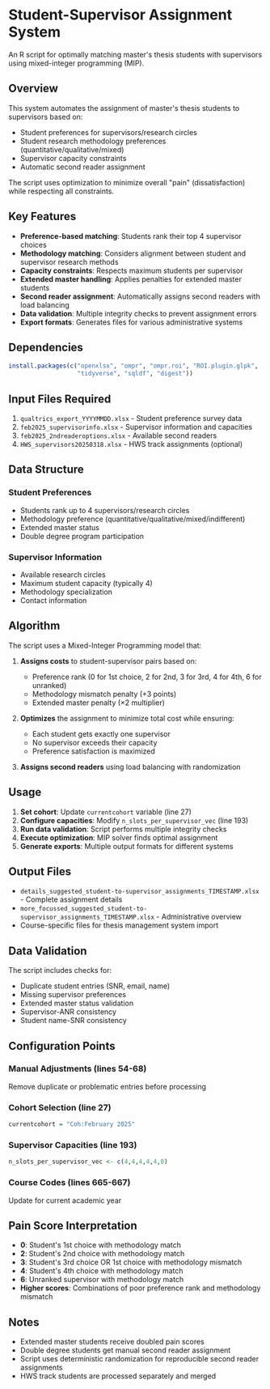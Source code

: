 # Student-Supervisor Assignment System

An R script for optimally matching master's thesis students with supervisors using mixed-integer programming (MIP).

## Overview

This system automates the assignment of master's thesis students to supervisors based on:
- Student preferences for supervisors/research circles
- Student research methodology preferences (quantitative/qualitative/mixed)
- Supervisor capacity constraints
- Automatic second reader assignment

The script uses optimization to minimize overall "pain" (dissatisfaction) while respecting all constraints.

## Key Features

- **Preference-based matching**: Students rank their top 4 supervisor choices
- **Methodology matching**: Considers alignment between student and supervisor research methods
- **Capacity constraints**: Respects maximum students per supervisor
- **Extended master handling**: Applies penalties for extended master students
- **Second reader assignment**: Automatically assigns second readers with load balancing
- **Data validation**: Multiple integrity checks to prevent assignment errors
- **Export formats**: Generates files for various administrative systems

## Dependencies

```r
install.packages(c("openxlsx", "ompr", "ompr.roi", "ROI.plugin.glpk", 
                   "tidyverse", "sqldf", "digest"))
```

## Input Files Required

1. `qualtrics_export_YYYYMMDD.xlsx` - Student preference survey data
2. `feb2025_supervisorinfo.xlsx` - Supervisor information and capacities
3. `feb2025_2ndreaderoptions.xlsx` - Available second readers
4. `HWS_supervisors20250318.xlsx` - HWS track assignments (optional)

## Data Structure

### Student Preferences
- Students rank up to 4 supervisors/research circles
- Methodology preference (quantitative/qualitative/mixed/indifferent)
- Extended master status
- Double degree program participation

### Supervisor Information
- Available research circles
- Maximum student capacity (typically 4)
- Methodology specialization
- Contact information

## Algorithm

The script uses a Mixed-Integer Programming model that:

1. **Assigns costs** to student-supervisor pairs based on:
   - Preference rank (0 for 1st choice, 2 for 2nd, 3 for 3rd, 4 for 4th, 6 for unranked)
   - Methodology mismatch penalty (+3 points)
   - Extended master penalty (×2 multiplier)

2. **Optimizes** the assignment to minimize total cost while ensuring:
   - Each student gets exactly one supervisor
   - No supervisor exceeds their capacity
   - Preference satisfaction is maximized

3. **Assigns second readers** using load balancing with randomization

## Usage

1. **Set cohort**: Update `currentcohort` variable (line 27)
2. **Configure capacities**: Modify `n_slots_per_supervisor_vec` (line 193)
3. **Run data validation**: Script performs multiple integrity checks
4. **Execute optimization**: MIP solver finds optimal assignment
5. **Generate exports**: Multiple output formats for different systems

## Output Files

- `details_suggested_student-to-supervisor_assignments_TIMESTAMP.xlsx` - Complete assignment details
- `more_focussed_suggested_student-to-supervisor_assignments_TIMESTAMP.xlsx` - Administrative overview
- Course-specific files for thesis management system import

## Data Validation

The script includes checks for:
- Duplicate student entries (SNR, email, name)
- Missing supervisor preferences
- Extended master status validation
- Supervisor-ANR consistency
- Student name-SNR consistency

## Configuration Points

### Manual Adjustments (lines 54-68)
Remove duplicate or problematic entries before processing

### Cohort Selection (line 27)
```r
currentcohort = "Coh:February 2025"
```

### Supervisor Capacities (line 193)
```r
n_slots_per_supervisor_vec <- c(4,4,4,4,4,0)
```

### Course Codes (lines 665-667)
Update for current academic year

## Pain Score Interpretation

- **0**: Student's 1st choice with methodology match
- **2**: Student's 2nd choice with methodology match
- **3**: Student's 3rd choice OR 1st choice with methodology mismatch
- **4**: Student's 4th choice with methodology match
- **6**: Unranked supervisor with methodology match
- **Higher scores**: Combinations of poor preference rank and methodology mismatch

## Notes

- Extended master students receive doubled pain scores
- Double degree students get manual second reader assignment
- Script uses deterministic randomization for reproducible second reader assignments
- HWS track students are processed separately and merged
